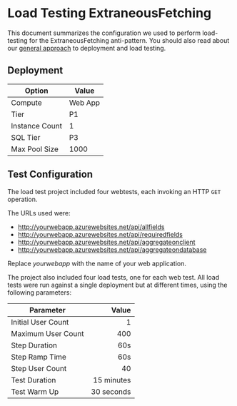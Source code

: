 # Load Testing ExtraneousFetching

This document summarizes the configuration we used to perform load-testing for the ExtraneousFetching anti-pattern. You should also read about our [general approach][general approach] to deployment and load testing.

## Deployment

 Option             | Value  
------------------- | -------------
Compute             | Web App
Tier                | P1
Instance Count      | 1
SQL Tier            | P3
Max Pool Size       | 1000

## Test Configuration

The load test project included four webtests, each invoking an HTTP `GET` operation.

The URLs used were:

- http://yourwebapp.azurewebsites.net/api/allfields
- http://yourwebapp.azurewebsites.net/api/requiredfields
- http://yourwebapp.azurewebsites.net/api/aggregateonclient
- http://yourwebapp.azurewebsites.net/api/aggregateondatabase

Replace *yourwebapp* with the name of your web application.

The project also included four load tests, one for each web test. All load tests were
run against a single deployment but at different times, using the following parameters:

Parameter           | Value
------------------- | ------------:
Initial User Count  | 1
Maximum User Count  | 400
Step Duration       | 60s
Step Ramp Time      | 60s
Step User Count     | 40
Test Duration       | 15 minutes
Test Warm Up        | 30 seconds

[general approach]: /LoadTesting.md
